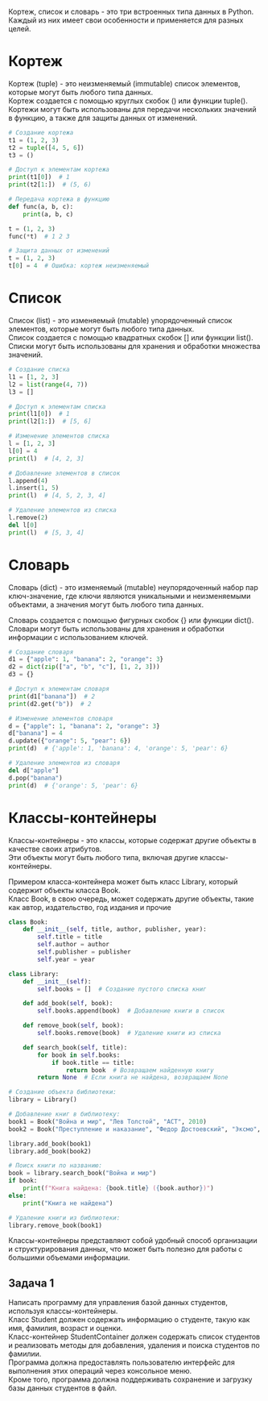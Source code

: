 Кортеж, список и словарь - это три встроенных типа данных в Python. \
Каждый из них имеет свои особенности и применяется для разных целей.

# Кортеж

Кортеж (tuple) - это неизменяемый (immutable) список элементов, которые могут быть любого типа данных.\
Кортеж создается с помощью круглых скобок () или функции tuple(). \
Кортежи могут быть использованы для передачи нескольких значений в функцию, а также для защиты данных от изменений.

```python
# Создание кортежа
t1 = (1, 2, 3)
t2 = tuple([4, 5, 6])
t3 = ()

# Доступ к элементам кортежа
print(t1[0])  # 1
print(t2[1:])  # (5, 6)

# Передача кортежа в функцию
def func(a, b, c):
    print(a, b, c)

t = (1, 2, 3)
func(*t)  # 1 2 3

# Защита данных от изменений
t = (1, 2, 3)
t[0] = 4  # Ошибка: кортеж неизменяемый

```


# Список

Список (list) - это изменяемый (mutable) упорядоченный список элементов, которые могут быть любого типа данных.\
Список создается с помощью квадратных скобок [] или функции list(). \
Списки могут быть использованы для хранения и обработки множества значений.


```python
# Создание списка
l1 = [1, 2, 3]
l2 = list(range(4, 7))
l3 = []

# Доступ к элементам списка
print(l1[0])  # 1
print(l2[1:])  # [5, 6]

# Изменение элементов списка
l = [1, 2, 3]
l[0] = 4
print(l)  # [4, 2, 3]

# Добавление элементов в список
l.append(4)
l.insert(1, 5)
print(l)  # [4, 5, 2, 3, 4]

# Удаление элементов из списка
l.remove(2)
del l[0]
print(l)  # [5, 3, 4]

```


# Словарь
Словарь (dict) - это изменяемый (mutable) неупорядоченный набор пар ключ-значение, где ключи являются уникальными и неизменяемыми объектами, а значения могут быть любого типа данных.

Словарь создается с помощью фигурных скобок {} или функции dict(). \
Словари могут быть использованы для хранения и обработки информации с использованием ключей.

```python
# Создание словаря
d1 = {"apple": 1, "banana": 2, "orange": 3}
d2 = dict(zip(["a", "b", "c"], [1, 2, 3]))
d3 = {}

# Доступ к элементам словаря
print(d1["banana"])  # 2
print(d2.get("b"))  # 2

# Изменение элементов словаря
d = {"apple": 1, "banana": 2, "orange": 3}
d["banana"] = 4
d.update({"orange": 5, "pear": 6})
print(d)  # {'apple': 1, 'banana': 4, 'orange': 5, 'pear': 6}

# Удаление элементов из словаря
del d["apple"]
d.pop("banana")
print(d)  # {'orange': 5, 'pear': 6}

```


# Классы-контейнеры

Классы-контейнеры - это классы, которые содержат другие объекты в качестве своих атрибутов. \
Эти объекты могут быть любого типа, включая другие классы-контейнеры.

Примером класса-контейнера может быть класс Library, который содержит объекты класса Book. \
Класс Book, в свою очередь, может содержать другие объекты, такие как автор, издательство, год издания и прочие

```python
class Book:
    def __init__(self, title, author, publisher, year):
        self.title = title
        self.author = author
        self.publisher = publisher
        self.year = year

class Library:
    def __init__(self):
        self.books = []  # Создание пустого списка книг

    def add_book(self, book):
        self.books.append(book)  # Добавление книги в список

    def remove_book(self, book):
        self.books.remove(book)  # Удаление книги из списка

    def search_book(self, title):
        for book in self.books:
            if book.title == title:
                return book  # Возвращаем найденную книгу
        return None  # Если книга не найдена, возвращаем None

```


```python
# Создание объекта библиотеки:
library = Library()

# Добавление книг в библиотеку:
book1 = Book("Война и мир", "Лев Толстой", "АСТ", 2010)
book2 = Book("Преступление и наказание", "Федор Достоевский", "Эксмо", 2008)

library.add_book(book1)
library.add_book(book2)

# Поиск книги по названию:
book = library.search_book("Война и мир")
if book:
    print(f"Книга найдена: {book.title} ({book.author})")
else:
    print("Книга не найдена")

# Удаление книги из библиотеки:
library.remove_book(book1)

```

Классы-контейнеры представляют собой удобный способ организации и структурирования данных, что может быть полезно для работы с большими объемами информации.


## Задача 1

Написать программу для управления базой данных студентов, используя классы-контейнеры. \
Класс Student должен содержать информацию о студенте, такую как имя, фамилия, возраст и оценки. \
Класс-контейнер StudentContainer должен содержать список студентов и реализовать методы для добавления, удаления и поиска студентов по фамилии. \
Программа должна предоставлять пользователю интерфейс для выполнения этих операций через консольное меню. \
Кроме того, программа должна поддерживать сохранение и загрузку базы данных студентов в файл.